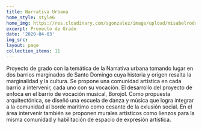 ```yaml
---
title: Narrativa Urbana
home_style: style6
home_img: https://res.cloudinary.com/sgonzalez/image/upload/misabelrodriguez/narrativa-urbana/
excerpt: Proyecto de Grado
date: '2020-04-03'
img_src: 
layout: page
collection_items: 11
---
```


Proyecto de grado con la temática de la Narrativa urbana tomando lugar en dos barrios marginados de Santo Domingo cuya historia y origen resalta la marginalidad y la cultura. Se propone una comunidad artística en cada barrio a intervenir, cada uno con su vocación. El desarrollo del proyecto de enfoca en el barrio de vocación musical, Borojol. Como propuesta arquitectónica, se diseñó una escuela de danza y música que logra integrar a la comunidad al borde marítimo como cesante de la exlusión social. En el área intervenir también se proponen murales artísticos como lienzos para la misma comunidad y habilitación de espacio de expresión artística.